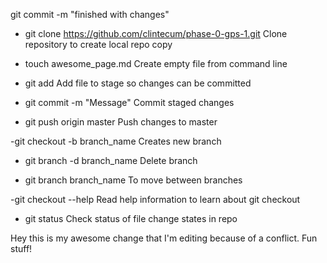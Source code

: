   
git commit -m "finished with changes"

  - git clone https://github.com/clintecum/phase-0-gps-1.git
Clone repository to create local repo copy

  - touch awesome_page.md
  Create empty file from command line

  - git add <FILE>
Add file to stage so changes can be committed

  - git commit -m "Message"
  Commit staged changes

  - git push origin master
  Push changes to master

  -git checkout -b branch_name
  Creates new branch

  - git branch -d branch_name
  Delete branch

  - git branch branch_name
  To move between branches

  -git checkout --help
  Read help information to learn about git checkout

  - git status
  Check status of file change states in repo



  Hey this is my awesome change that I'm editing because of a conflict. Fun stuff!  

